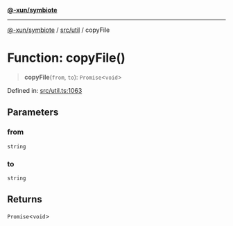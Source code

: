 [**@-xun/symbiote**](../../../README.md)

***

[@-xun/symbiote](../../../README.md) / [src/util](../README.md) / copyFile

# Function: copyFile()

> **copyFile**(`from`, `to`): `Promise`\<`void`\>

Defined in: [src/util.ts:1063](https://github.com/Xunnamius/symbiote/blob/b36b296d7ff1b66d1e0c5e11b10c0eb089462516/src/util.ts#L1063)

## Parameters

### from

`string`

### to

`string`

## Returns

`Promise`\<`void`\>
